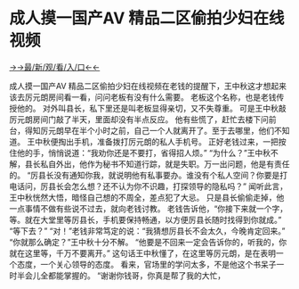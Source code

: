 # 成人摸一国产AV 精品二区偷拍少妇在线视频


<a href="https://hyp.senfoop.com?https://github.com">→→最/新/观/看/入/口←←</a>



成人摸一国产AV 精品二区偷拍少妇在线视频在老钱的提醒下，王中秋这才想起来该去厉元朗房间看一看，问问老板有没有什么需要。
老板这个名称，也是老钱传授他的。
对外叫县长，私下里还是叫老板显得亲切，又不失尊重。
可是王中秋敲厉元朗房间门敲了半天，里面却没有半点反应。
他有些慌了，赶忙去楼下问前台，得知厉元朗早在半个小时之前，自己一个人就离开了。至于去哪里，他们不知道。
王中秋便掏出手机，准备拨打厉元朗的私人手机号。
正好老钱过来，一把按住他的手，悄悄说道：“我劝你还是不要打，省得招人烦。”
“为什么？”王中秋不解，县长私自外出，他作为秘书不知道行踪，就是失职。万一出问题，他是有责任的。
“厉县长没有通知你我，就说明他有私事要办。谁没有个私人空间？你要是打电话问，厉县长会怎么想？还不认为你不识趣，打探领导的隐私吗？”
闻听此言，王中秋恍然大悟，暗怪自己想的不周全，差点犯了大忌。
只是县长偷偷走掉，他一点事情不做有些说不过去，就向老钱讨教。
老钱告诉他，“你接下来就一个字，等。就在大堂里等厉县长，手机要保持畅通，以方便厉县长随时找得到你就成。”
“等下去？”
“对！”老钱非常笃定的说：“我猜想厉县长不会太久，今晚肯定回来。”
“你就那么确定？”王中秋十分不解。
“他要是不回来一定会告诉你的，听我的，你就在这里等，千万不要离开。”
这句话王中秋懂了，在这里等厉元朗，是在表明一个态度，一个关心领导的态度。
看来，官场里的学问太多，不是他这个书呆子一时半会儿全都能掌握的。
“谢谢你钱哥，你真是帮了我的大忙，
